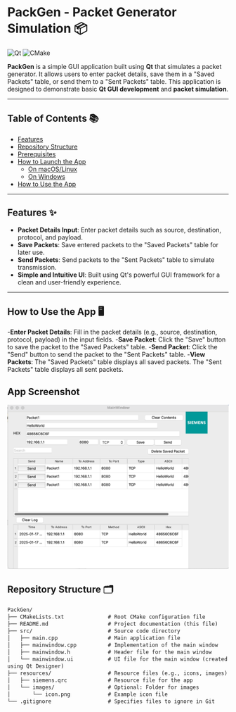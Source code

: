 # PackGen - Packet Generator Simulation 📦

![Qt](https://img.shields.io/badge/Qt-6.x-green?logo=qt)
![CMake](https://img.shields.io/badge/CMake-3.14+-blue?logo=cmake)

**PackGen** is a simple GUI application built using **Qt** that simulates a packet generator. It allows users to enter packet details, save them in a "Saved Packets" table, or send them to a "Sent Packets" table. This application is designed to demonstrate basic **Qt GUI development** and **packet simulation**.

---

## Table of Contents 📚
- [Features](#features)
- [Repository Structure](#repository-structure)
- [Prerequisites](#prerequisites)
- [How to Launch the App](#how-to-launch-the-app)
  - [On macOS/Linux](#on-macoslinux)
  - [On Windows](#on-windows)
- [How to Use the App](#how-to-use-the-app)

---

## Features ✨

- **Packet Details Input**: Enter packet details such as source, destination, protocol, and payload.
- **Save Packets**: Save entered packets to the "Saved Packets" table for later use.
- **Send Packets**: Send packets to the "Sent Packets" table to simulate transmission.
- **Simple and Intuitive UI**: Built using Qt's powerful GUI framework for a clean and user-friendly experience.

---
## How to Use the App 🖥️

-**Enter Packet Details**:
  Fill in the packet details (e.g., source, destination, protocol, payload) in the input fields.
-**Save Packet**:
  Click the "Save" button to save the packet to the "Saved Packets" table.
-**Send Packet**:
  Click the "Send" button to send the packet to the "Sent Packets" table.
-**View Packets**:
The "Saved Packets" table displays all saved packets.
The "Sent Packets" table displays all sent packets.

## App Screenshot
![PackGen Logo](Packgen_Handouts/AppPage.png)



## Repository Structure 🗂️

```plaintext
PackGen/
├── CMakeLists.txt              # Root CMake configuration file
├── README.md                   # Project documentation (this file)
├── src/                        # Source code directory
│   ├── main.cpp                # Main application file
│   ├── mainwindow.cpp          # Implementation of the main window
│   ├── mainwindow.h            # Header file for the main window
│   └── mainwindow.ui           # UI file for the main window (created using Qt Designer)
├── resources/                  # Resource files (e.g., icons, images)
│   ├── siemens.qrc             # Resource file for the app
│   └── images/                 # Optional: Folder for images
│       └── icon.png            # Example icon file
└── .gitignore                  # Specifies files to ignore in Git




